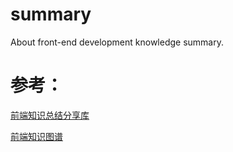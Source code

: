 <!--
 * @Descripttion:
 * @version:
 * @Author: shenjia
 * @Date: 2020-11-19 10:41:34
 * @LastEditors: shenjia
 * @LastEditTime: 2020-11-20 16:47:17
-->

# summary

About front-end development knowledge summary.

# 参考：

[前端知识总结分享库](https://juejin.im/post/6895752757534261256)

[前端知识图谱](https://juejin.cn/post/6844904116339261447)
